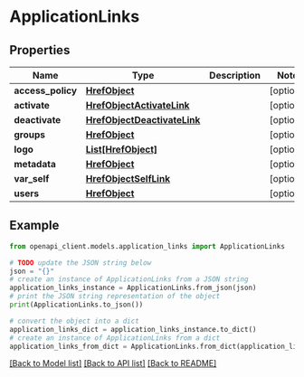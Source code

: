 # ApplicationLinks


## Properties

Name | Type | Description | Notes
------------ | ------------- | ------------- | -------------
**access_policy** | [**HrefObject**](HrefObject.md) |  | [optional] 
**activate** | [**HrefObjectActivateLink**](HrefObjectActivateLink.md) |  | [optional] 
**deactivate** | [**HrefObjectDeactivateLink**](HrefObjectDeactivateLink.md) |  | [optional] 
**groups** | [**HrefObject**](HrefObject.md) |  | [optional] 
**logo** | [**List[HrefObject]**](HrefObject.md) |  | [optional] 
**metadata** | [**HrefObject**](HrefObject.md) |  | [optional] 
**var_self** | [**HrefObjectSelfLink**](HrefObjectSelfLink.md) |  | [optional] 
**users** | [**HrefObject**](HrefObject.md) |  | [optional] 

## Example

```python
from openapi_client.models.application_links import ApplicationLinks

# TODO update the JSON string below
json = "{}"
# create an instance of ApplicationLinks from a JSON string
application_links_instance = ApplicationLinks.from_json(json)
# print the JSON string representation of the object
print(ApplicationLinks.to_json())

# convert the object into a dict
application_links_dict = application_links_instance.to_dict()
# create an instance of ApplicationLinks from a dict
application_links_from_dict = ApplicationLinks.from_dict(application_links_dict)
```
[[Back to Model list]](../README.md#documentation-for-models) [[Back to API list]](../README.md#documentation-for-api-endpoints) [[Back to README]](../README.md)


